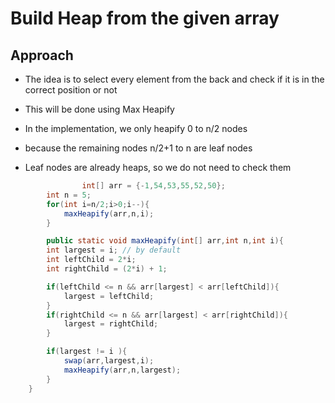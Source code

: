 # Build Heap from the given array

## Approach

- The idea is to select every element from the back and check if it is in the correct position or not
- This will be done using Max Heapify

- In the implementation, we only heapify 0 to n/2 nodes
- because the remaining nodes n/2+1 to n are leaf nodes
- Leaf nodes are already heaps, so we do not need to check them

```java
				int[] arr = {-1,54,53,55,52,50};
        int n = 5;
        for(int i=n/2;i>0;i--){
            maxHeapify(arr,n,i);
        }
```

```java
		public static void maxHeapify(int[] arr,int n,int i){
        int largest = i; // by default
        int leftChild = 2*i;
        int rightChild = (2*i) + 1;

        if(leftChild <= n && arr[largest] < arr[leftChild]){
            largest = leftChild;
        }
        if(rightChild <= n && arr[largest] < arr[rightChild]){
            largest = rightChild;
        }

        if(largest != i ){
            swap(arr,largest,i);
            maxHeapify(arr,n,largest);
        }
    }
```